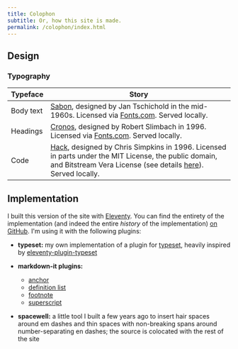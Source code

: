 ```yaml
---
title: Colophon
subtitle: Or, how this site is made.
permalink: /colophon/index.html
---
```


## Design

### Typography

| Typeface  | Story                                                                                       |
| --------- | ------------------------------------------------------------------------------------------- |
| Body text | [Sabon], designed by Jan Tschichold in the mid-1960s. Licensed via [Fonts.com]. Served locally. |
| Headings  | [Cronos], designed by Robert Slimbach in 1996. Licensed via [Fonts.com]. Served locally.        |
| Code      | [Hack], designed by Chris Simpkins in 1996. Licensed in parts under the MIT License, the public domain, and Bitstream Vera License (see details [here][hack-license]). Served locally.               |

[Sabon]: https://www.myfonts.com/fonts/linotype/sabon/
[Fonts.com]: https://www.fonts.com
[Cronos]: https://www.myfonts.com/fonts/adobe/cronos/
[Hack]: https://sourcefoundry.org/hack/
[hack-license]: https://github.com/source-foundry/Hack/blob/master/LICENSE.md


## Implementation

I built this version of the site with [Eleventy]. You can find the entirety of the implementation (and indeed the entire *history* of the implementation) [on GitHub][repo]. I'm using it with the following plugins:

- <b>typeset:</b> my own implementation of a plugin for [typeset], heavily inspired by [eleventy-plugin-typeset]

- <b>markdown-it plugins:</b>
    - [anchor](https://github.com/valeriangalliat/markdown-it-anchor)
    - [definition list](https://github.com/markdown-it/markdown-it-deflist)
    - [footnote](https://github.com/markdown-it/markdown-it-footnote)
    - [superscript](https://github.com/markdown-it/markdown-it-sup)

- <b>spacewell:</b> a little tool I built a few years ago to insert hair spaces around em dashes and thin spaces with non-breaking spans around number-separating en dashes; the source is colocated with the rest of the site

[Eleventy]: https://www.11ty.io
[repo]: https://github.com/chriskrycho/v5.chriskrycho.com
[typeset]: https://typeset.lllllllllllllllll.com
[eleventy-plugin-typeset]: https://github.com/johanbrook/eleventy-plugin-typeset